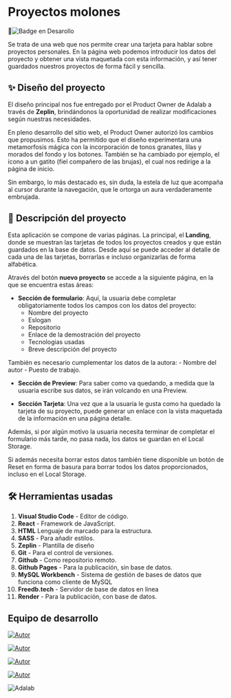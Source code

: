 
# Proyectos molones 

:construction:![Badge en Desarollo](https://img.shields.io/badge/STATUS-IN%20PROGRESS-green)

Se trata de una web que nos permite crear una tarjeta para hablar sobre proyectos personales. En la página web podemos introducir los datos del proyecto y obtener una vista maquetada con esta información, y así tener guardados nuestros proyectos de forma fácil y sencilla.

## :sparkles: Diseño del proyecto

El diseño principal nos fue entregado por el Product Owner de Adalab a través de **Zeplin**, brindándonos la oportunidad de realizar modificaciones según nuestras necesidades.

En pleno desarrollo del sitio web, el Product Owner autorizó los cambios que propusimos. Esto ha permitido que el diseño experimentara una metamorfosis mágica con la incorporación de tonos granates, lilas y morados del fondo y los botones. También se ha cambiado por ejemplo, el icono a un gatito (fiel compañero de las brujas), el cual nos redirige a la página de inicio.

Sin embargo, lo más destacado es, sin duda, la estela de luz que acompaña al cursor durante la navegación, que le ortorga un aura verdaderamente embrujada.

## :stars: Descripción del proyecto

Esta aplicación se compone de varias páginas. La principal, el **Landing**, donde se muestran las tarjetas de todos los proyectos creados y que están guardados en la base de datos. Desde aquí se puede acceder al detalle de cada una de las tarjetas, borrarlas e incluso organizarlas de forma alfabética.

Através del botón **nuevo proyecto** se accede a la siguiente página, en la que se encuentra estas áreas:

- **Sección de formulario**: 
Aquí, la usuaria debe completar obligatoriamente todos los campos con los datos del proyecto: 
    - Nombre del proyecto
    - Eslogan
    - Repositorio
    - Enlace de la demostración del proyecto
    - Tecnologias usadas
    - Breve descripción del proyecto
  
También es necesario cumplementar los datos de la autora:
    - Nombre del autor
    - Puesto de trabajo.
  
- **Sección de Preview**: Para saber como va quedando, a medida que la usuaria escribe sus datos, se irán volcando en una Preview.

- **Sección Tarjeta**: Una vez que a la usuaria le gusta como ha quedado la tarjeta de su proyecto, puede generar un enlace con la vista maquetada de la información en una página detalle.

Además, si por algún motivo la usuaria necesita terminar de completar el formulario más tarde, no pasa nada, los datos se guardan en el Local Storage.

Si además necesita borrar estos datos también tiene disponible un botón de Reset en forma de basura para borrar todos los datos proporcionados, incluso en el Local Storage. 

## :hammer_and_wrench: Herramientas usadas

1. **Visual Studio Code** - Editor de código.
2. **React** - Framework de JavaScript.
3. **HTML** Lenguaje de marcado para la estructura.
4. **SASS** - Para añadir estilos.
5. **Zeplin** - Plantilla de diseño
6. **Git** - Para el control de versiones.
7. **Github** - Como repositorio remoto.
8. **Github Pages** - Para la publicación, sin base de datos.
9. **MySQL Workbench** -  Sistema de gestión de bases de datos que funciona como cliente de MySQL
10. **Freedb.tech** - Servidor de base de datos en linea
11. **Render** - Para la publicación, con base de datos.
   
## Equipo de desarrollo

[![Autor](https://img.shields.io/badge/-%20Mireia%20Martin%20-%20pink?logo=github&labelColor=grey&color=rgb(75%2C%20230%2C%2054))](https://github.com/mireiamc)

[![Autor](https://img.shields.io/badge/-%20Cristina%20Rodriguez%20-%20pink?logo=github&labelColor=grey&color=rgb(240%2C%2093%2C%20215))](https://github.com/crisrodriguezgar)

[![Autor](https://img.shields.io/badge/-%20Maite%20Gonzalez%20-%20pink?logo=github&labelColor=grey&color=orange)](https://github.com/MayteGonz)

[![Autor](https://img.shields.io/badge/-%20Alba%20Ginés%20-%20pink?logo=github&labelColor=grey&color=rgb(92%2C%20201%2C%20245))](https://github.com/AlbaGG25)

![Adalab](https://beta.adalab.es/resources/images/adalab-logo-155x61-bg-white.png)